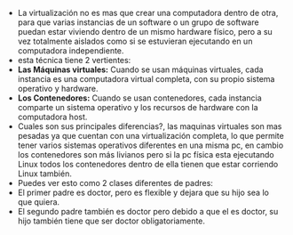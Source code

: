 - La virtualización no es mas que crear una computadora dentro de otra, para que varias instancias de un software o un grupo de software puedan estar viviendo dentro de un mismo hardware físico, pero a su vez totalmente aislados como si se estuvieran ejecutando en un computadora independiente.
- esta técnica tiene 2 vertientes:
- **Las Máquinas virtuales:** Cuando se usan máquinas virtuales, cada instancia es una computadora virtual completa, con su propio sistema operativo y hardware.
- **Los Contenedores:** Cuando se usan contenedores, cada instancia comparte un sistema operativo y los recursos de hardware con la computadora host.
- Cuales son sus principales diferencias?, las maquinas virtuales son mas pesadas ya que cuentan con una virtualización completa, lo que permite tener varios sistemas operativos diferentes en una misma pc, en cambio los contenedores son más livianos pero si la pc física esta ejecutando Linux todos los contenedores dentro de ella tienen que estar corriendo Linux también.
- Puedes ver esto como 2 clases diferentes de padres:
- El primer padre es doctor, pero es flexible y dejara que su hijo sea lo que quiera.
- El segundo padre también es doctor pero debido a que el es doctor, su hijo también tiene que ser doctor obligatoriamente.
